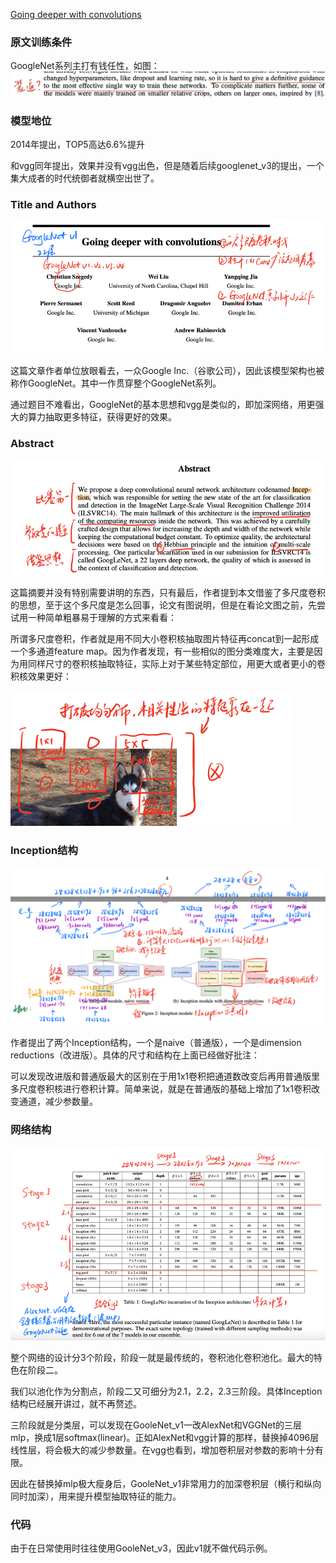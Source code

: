 [Going deeper with convolutions](https://arxiv.org/abs/1409.4842)

### 原文训练条件

GoogleNet系列主打有钱任性，如图：
![img.png](img.png)

### 模型地位
2014年提出，TOP5高达6.6%提升

和vgg同年提出，效果并没有vgg出色，但是随着后续googlenet_v3的提出，一个集大成者的时代统御者就横空出世了。

### Title and Authors
![img_1.png](img_1.png)

这篇文章作者单位放眼看去，一众Google Inc.（谷歌公司），因此该模型架构也被称作GoogleNet。其中一作贯穿整个GoogleNet系列。

通过题目不难看出，GoogleNet的基本思想和vgg是类似的，即加深网络，用更强大的算力抽取更多特征，获得更好的效果。

### Abstract

![img_2.png](img_2.png)

这篇摘要并没有特别需要讲明的东西，只有最后，作者提到本文借鉴了多尺度卷积的思想，至于这个多尺度是怎么回事，论文有图说明，但是在看论文图之前，先尝试用一种简单粗暴易于理解的方式来看看：

所谓多尺度卷积，作者就是用不同大小卷积核抽取图片特征再concat到一起形成一个多通道feature map。因为作者发现，有一些相似的图分类难度大，主要是因为用同样尺寸的卷积核抽取特征，实际上对于某些特定部位，用更大或者更小的卷积核效果更好：

![img_3.png](img_3.png)

### Inception结构

![img_4.png](img_4.png)

作者提出了两个Inception结构，一个是naive（普通版），一个是dimension reductions（改进版）。具体的尺寸和结构在上面已经做好批注：

可以发现改进版和普通版最大的区别在于用1x1卷积把通道数改变后再用普通版里多尺度卷积核进行卷积计算。简单来说，就是在普通版的基础上增加了1x1卷积改变通道，减少参数量。

### 网络结构
![img_5.png](img_5.png)

整个网络的设计分3个阶段，阶段一就是最传统的，卷积池化卷积池化。最大的特色在阶段二。

我们以池化作为分割点，阶段二又可细分为2.1，2.2，2.3三阶段。具体Inception结构已经展开讲过，就不再赘述。

三阶段就是分类层，可以发现在GooleNet_v1一改AlexNet和VGGNet的三层mlp，换成1层softmax(linear)。正如AlexNet和vgg计算的那样，替换掉4096层线性层，将会极大的减少参数量。在vgg也看到，增加卷积层对参数的影响十分有限。

因此在替换掉mlp极大瘦身后，GooleNet_v1非常用力的加深卷积层（横行和纵向同时加深），用来提升模型抽取特征的能力。

### 代码

由于在日常使用时往往使用GooleNet_v3，因此v1就不做代码示例。